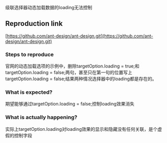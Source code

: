 级联选择器动态加载数据的loading无法控制

## Reproduction link

[https://github.com/ant-design/ant-design.git](https://github.com/ant-design/ant-design.git)

### Steps to reproduce

官网的动态加载选项的示例中，删除targetOption.loading = true;和targetOption.loading = false;两句，甚至只在第一句的位置写上targetOption.loading = false;结果两种情况选择器中的loading都是存在的。

### What is expected?

期望能够通过targetOption.loading = false;控制loading效果消失

### What is actually happening?

实际上targetOption.loading对loading效果的显示和隐藏没有任何关联，是个虚假的控制字段
